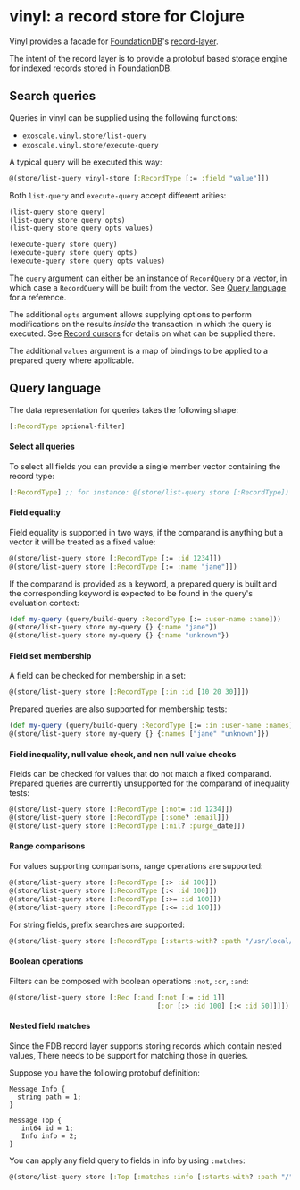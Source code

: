 vinyl: a record store for Clojure
=================================

Vinyl provides a facade for [FoundationDB](https://www.foundationdb.org/)'s
[record-layer](https://foundationdb.github.io/fdb-record-layer/).

The intent of the record layer is to provide a protobuf based storage
engine for indexed records stored in FoundationDB.

## Search queries

Queries in vinyl can be supplied using the following functions:

- `exoscale.vinyl.store/list-query`
- `exoscale.vinyl.store/execute-query`

A typical query will be executed this way:

``` clojure
@(store/list-query vinyl-store [:RecordType [:= :field "value"]])
```

Both `list-query` and `execute-query` accept different arities:

``` clojure
(list-query store query)
(list-query store query opts)
(list-query store query opts values)

(execute-query store query)
(execute-query store query opts)
(execute-query store query opts values)
```

The `query` argument can either be an instance of `RecordQuery` or a vector,
in which case a `RecordQuery` will be built from the vector. See
[Query language](#query-language) for a reference.

The additional `opts` argument allows supplying options to perform modifications
on the results *inside* the transaction in which the query is executed. See
[Record cursors](#record-cursors) for details on what can be supplied there.

The additional `values` argument is a map of bindings to be applied to a
prepared query where applicable.

## Query language

The data representation for queries takes the following shape:

``` clojure
[:RecordType optional-filter]
```

#### Select all queries

To select all fields you can provide a single member vector containing
the record type:

``` clojure
[:RecordType] ;; for instance: @(store/list-query store [:RecordType])
```

#### Field equality

Field equality is supported in two ways, if the comparand is anything but
a vector it will be treated as a fixed value:

``` clojure
@(store/list-query store [:RecordType [:= :id 1234]])
@(store/list-query store [:RecordType [:= :name "jane"]])
```

If the comparand is provided as a keyword, a prepared query is built and the
corresponding keyword is expected to be found in the query's evaluation context:

``` clojure
(def my-query (query/build-query :RecordType [:= :user-name :name]))
@(store/list-query store my-query {} {:name "jane"})
@(store/list-query store my-query {} {:name "unknown"})
```

#### Field set membership

A field can be checked for membership in a set:

``` clojure
@(store/list-query store [:RecordType [:in :id [10 20 30]]])
```

Prepared queries are also supported for membership tests:

``` clojure
(def my-query (query/build-query :RecordType [:= :in :user-name :names]))
@(store/list-query store my-query {} {:names ["jane" "unknown"]})
```

#### Field inequality, null value check, and non null value checks

Fields can be checked for values that do not match a fixed comparand. Prepared
queries are currently unsupported for the comparand of inequality tests:

``` clojure
@(store/list-query store [:RecordType [:not= :id 1234]])
@(store/list-query store [:RecordType [:some? :email]])
@(store/list-query store [:RecordType [:nil? :purge_date]])
```

#### Range comparisons

For values supporting comparisons, range operations are supported:

``` clojure
@(store/list-query store [:RecordType [:> :id 100]])
@(store/list-query store [:RecordType [:< :id 100]])
@(store/list-query store [:RecordType [:>= :id 100]])
@(store/list-query store [:RecordType [:<= :id 100]])
```

For string fields, prefix searches are supported:

``` clojure
@(store/list-query store [:RecordType [:starts-with? :path "/usr/local/"]])
```

#### Boolean operations

Filters can be composed with boolean operations `:not`, `:or`, `:and`:

``` clojure
@(store/list-query store [:Rec [:and [:not [:= :id 1]]
                                     [:or [:> :id 100] [:< :id 50]]]])
```

#### Nested field matches

Since the FDB record layer supports storing records which contain nested values,
There needs to be support for matching those in queries.

Suppose you have the following protobuf definition:

``` protocol-buffer
Message Info {
  string path = 1;
}

Message Top {
   int64 id = 1;
   Info info = 2;
}
```

You can apply any field query to fields in info by using `:matches`:

``` clojure
@(store/list-query store [:Top [:matches :info [:starts-with? :path "/"]]])
```
